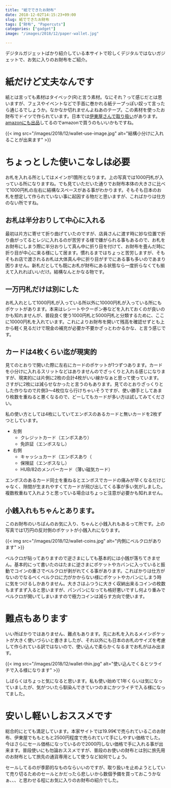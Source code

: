 ```yaml
---
title: "紙でできたお財布"
date: 2018-12-02T14:15:23+09:00
slug: 紙でできたお財布
tags: ["財布", "Papercuts"]
categories: ["gadget"]
image: "/images/2018/12/paper-wallet.jpg"

---
```


デジタルガジェットばかり紹介している本サイトで珍しくデジタルではないガジェットで、お気に入りのお財布をご紹介。

# 紙だけど丈夫なんです

紙とは言っても素材はタイベック(R)と言う素材。なにそれ？って感じだとは思いますが、フェスやイベントなどで手首に巻かれる紙テープっぽい奴って言ったら通じるでしょうか。なかなか切れませんよねあのテープ。この素材を使ったお財布でドイツで作られています。日本では[伊東屋さんで取り扱い](https://store.ito-ya.co.jp/item/42603611870241.html)があります。[amazonにも出品](https://amzn.to/2pit5wW)してるのでamazonで買うのもいいかもですね。

{{< img src="/images/2018/12/wallet-use-image.jpg" alt="結構小分けに入れることが出来ます" >}}

# ちょっとした使いこなしは必要

お札を入れる所としてはメインが1箇所となります。上の写真では1000円札が入っている所になりますね。でも見ていただいた通りでお財布本体の大きさに比べて1000円札の左右に結構なスペースがある事がわかります。そもそも日本のお札を想定して作られていない事に起因する物だと思いますが、こればかりは仕方のない所ですね。

## お札は半分おりして中心に入れる

最初は片方に寄せて折り曲げていたのですが、店員さんに渡す時に妙な位置で折り曲がってるとレジに入れるのが苦労する様で嫌がられる事もあるので、お札をお財布にしまう際に半分おりして真ん中に折り目を付けて、お財布を畳んだ時に折り目が中心に来る様にして居ます。慣れるまではちょっと苦労しますが、そもそもお店で渡されるお札は大体真ん中に折り目がすでにある事も多いのであまり困りません。新札だとしても既にお札が財布にある状態なら一度折らなくても揃えて入れればいいだけ。結構なんとかなる物です。

## 一万円札だけは別にした

お札入れとして1000円札が入っている所以外に10000円札が入っている所にもポケットがあります。本来はレシートやクーポン券などを入れておくのが良いのかも知れませんが、普段良く使う1000円札と5000円札と分類するために、ここに10000円札を入れています。これによりお財布を開いて残高を確認せずとも上から軽く見るだけで現金の補充が必要か不要かざっとわかるかな、と言う感じです。

## カードは4枚くらい迄が現実的

見てのとおりで開いた際に左右にカードのポケットが1つずつあります。カードを小分けに入れるスリットなどはありませんのでざっくりと入れる感じになりますが、現実的には片側に2枚の合計4枚がいい線かなぁと思って使っています。さすがに2枚には減らせなかったと言うのもあります。見てのとおりざっくりとした作りなので片側3～4枚位なら行けちゃいそうですが、使い勝手としてあまり枚数を重ねると悪くなるので、どーしてもカードが多い方は試してみてください。

私の使い方としては4枚にしていてエンボスのあるカードと無いカードを2枚ずつとしています。

 - 左側
   - クレジットカード（エンボスあり）
   - 免許証（エンボスなし）
 - 右側
   - キャッシュカード（エンボスあり（
   - 保険証（エンボスなし）
   - HUB/82のメンバーカード（薄い磁気カード）

エンボスのあるカード同士を重ねるとエンボスでカードの痛みが早くなるだけじゃなく、隙間が生まれやすくてカードが飛び出してくる事が多い気がしました。複数枚重ねて入れようと思っている場合はちょっと注意が必要かも知れません。

## 小銭入れもちゃんとあります。

このお財布のいちばんのお気に入り、ちゃんと小銭入れもあるって所です。上の写真では1万円の反対側のポケットが小銭入れになります。 

{{< img src="/images/2018/12/wallet-coins.jpg" alt="内側にベルクロがあります" >}}

ベルクロが貼ってありますので逆さまにしても基本的には小銭が落ちてきません。基本的にって書いたのはたまに逆さまにポケットやカバンに入っていると振動でコインの重さでベルクロが剥がれてくる事があります。こればかりは仕方がないのでなるべくベルクロに力がかからない様にポケットやカバンにしまう時に気をつけるしかありません。大きさはふつうに大きく収納出来るコインの枚数もまずまず入ると思いますが、パンパンになっても格好悪いですし何より重みでベルクロが開いてしまいますので極力コインは減らす方向で使います。

# 難点もあります

いい所ばかりではありません、難点もあります。先にお札を入れるメインポケットが大きく使いづらいと書きましたが、それ以外にも日本のお札のサイズを考慮して作られている訳ではないので、使い込んで柔らかくなるまでお札がはみ出ます。

{{< img src="/images/2018/12/wallet-thin.jpg" alt="使い込んでくるとツライチで入る様になります" >}}

しばらくはちょっと気になると思います。私も使い始めて1年くらいは気になっていましたが、気がついたら馴染んできていつのまにかツライチで入る様になってました。

# 安いし軽いしおススメです

総合的にとても満足しています。本家サイトでは19.99€で売られているこのお財布、伊東屋でももともと2500円程度で売られていて手にしやすい価格でした。今はさらにセール価格になっているので2000円しない価格で手に入れる事が出来ます。普段使いにも勿論おススメですが、普段のお使いの財布とは別に旅先用のお財布として旅先の通貨専用として使うなど如何でしょう。

セールしてるのが季節的なものならいいのですが、取り扱いを止めようとしていて売り切るためのセールとかだったら悲しいから数個予備を買っておこうかなぁ、、、と思わせる程にお気に入りのお財布の紹介でした。


